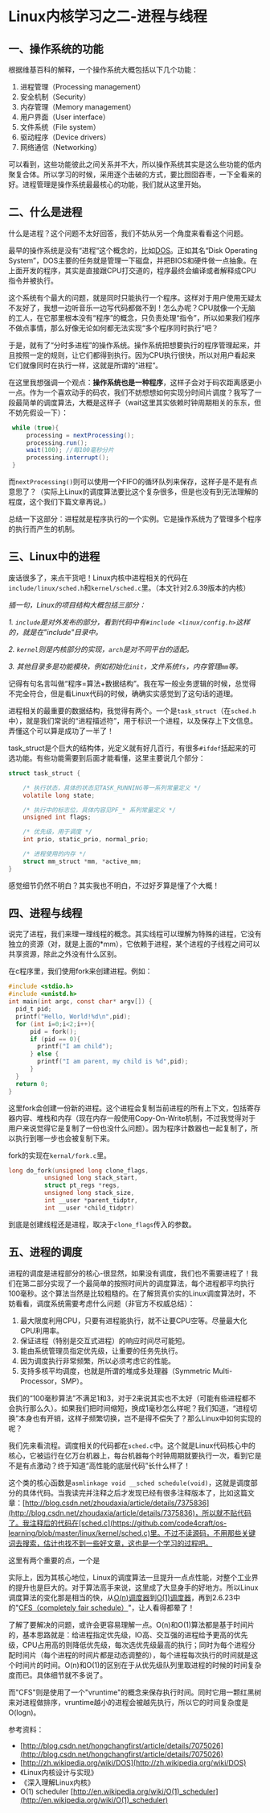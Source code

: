 Linux内核学习之二-进程与线程
=====

## 一、操作系统的功能

根据维基百科的解释，一个操作系统大概包括以下几个功能：

1. 进程管理（Processing management）
2. 安全机制（Security）
3. 内存管理（Memory management）
4. 用户界面（User interface）
5. 文件系统（File system）
6. 驱动程序（Device drivers）
7. 网络通信（Networking）

可以看到，这些功能彼此之间关系并不大，所以操作系统其实是这么些功能的低内聚复合体。所以学习的时候，采用逐个击破的方式，要比囫囵吞枣，一下全看来的好。进程管理是操作系统最最核心的功能，我们就从这里开始。

## 二、什么是进程

什么是进程？这个问题不太好回答，我们不妨从另一个角度来看看这个问题。

最早的操作系统是没有“进程“这个概念的，比如[DOS](http://zh.wikipedia.org/wiki/DOS)。正如其名“Disk Operating System”，DOS主要的任务就是管理一下磁盘，并把BIOS和硬件做一点抽象。在上面开发的程序，其实是直接跟CPU打交道的，程序最终会编译或者解释成CPU指令并被执行。

这个系统有个最大的问题，就是同时只能执行一个程序。这样对于用户使用无疑太不友好了，我想一边听音乐一边写代码都做不到！怎么办呢？CPU就像一个无脑的工人，在它那里根本没有“程序”的概念，只负责处理“指令”，所以如果我们程序不做点事情，那么好像无论如何都无法实现“多个程序同时执行”吧？

于是，就有了“分时多进程”的操作系统。操作系统把想要执行的程序管理起来，并且按照一定的规则，让它们都得到执行。因为CPU执行很快，所以对用户看起来它们就像同时在执行一样，这就是所谓的“进程“。

在这里我想强调一个观点：**操作系统也是一种程序**，这样子会对于码农距离感更小一点。作为一个喜欢动手的码农，我们不妨想想如何实现分时间片调度？我写了一段最简单的调度算法，大概是这样子（wait这里其实依赖时钟周期相关的东东，但不妨先假设一下）：

```java
 while (true){
     processing = nextProcessing();
     processing.run();
     wait(100); //每100毫秒分片
     processing.interrupt();
 }
 ```
 
 而`nextProcessing()`则可以使用一个FIFO的循环队列来保存，这样子是不是有点意思了？（实际上Linux的调度算法要比这个复杂很多，但是也没有到无法理解的程度，这个我们下篇文章再说。）
 
总结一下这部分：进程就是程序执行的一个实例。它是操作系统为了管理多个程序的执行而产生的机制。
 
## 三、Linux中的进程

废话很多了，来点干货吧！Linux内核中进程相关的代码在`include/linux/sched.h`和`kernel/sched.c`里。（本文针对2.6.39版本的内核）

*插一句，Linux的项目结构大概包括三部分：*

*1. `include`是对外发布的部分，看到代码中有`#include <linux/config.h>`这样的，就是在"include"目录中。*

*2. `kernel`则是内核部分的实现，`arch`是对不同平台的适配。*

*3. 其他目录多是功能模块，例如初始化`init`，文件系统`fs`，内存管理`mm`等。*

记得有句名言叫做“程序=算法+数据结构”。我在写一般业务逻辑的时候，总觉得不完全符合，但是看Linux代码的时候，确确实实感觉到了这句话的道理。

进程相关的最重要的数据结构，我觉得有两个。一个是`task_struct`（在`sched.h`中），就是我们常说的“进程描述符”，用于标识一个进程，以及保存上下文信息。弄懂这个可以算是成功了一半了！

task_struct是个巨大的结构体，光定义就有好几百行，有很多`#ifdef`括起来的可选功能。有些功能需要到后面才能看懂，这里主要说几个部分：

```c
struct task_struct {

    /* 执行状态，具体的状态见TASK_RUNNING等一系列常量定义 */
	volatile long state;

	/* 执行中的标志位，具体内容见PF_* 系列常量定义 */
	unsigned int flags;

    /* 优先级，用于调度 */
    int prio, static_prio, normal_prio;

    /* 进程使用的内存 */
    struct mm_struct *mm, *active_mm;
}
```

感觉细节仍然不明白？其实我也不明白，不过好歹算是懂了个大概！

## 四、进程与线程

说完了进程，我们来理一理线程的概念。其实线程可以理解为特殊的进程，它没有独立的资源（对，就是上面的*mm），它依赖于进程，某个进程的子线程之间可以共享资源，除此之外没有什么区别。

在c程序里，我们使用fork来创建进程。例如：

```c
#include <stdio.h>
#include <unistd.h>
int main(int argc, const char* argv[]) {
  pid_t pid;
  printf("Hello, World!%d\n",pid);
  for (int i=0;i<2;i++){
      pid = fork();
      if (pid == 0){
        printf("I am child");
      } else {
        printf("I am parent, my child is %d",pid);
      }
  }
  return 0;
}
```

这里fork会创建一份新的进程。这个进程会复制当前进程的所有上下文，包括寄存器内容、堆栈和内存（现在内存一般使用Copy-On-Write机制，不过我觉得对于用户来说觉得它是复制了一份也没什么问题）。因为程序计数器也一起复制了，所以执行到哪一步也会被复制下来。

fork的实现在`kernal/fork.c`里。

```c
long do_fork(unsigned long clone_flags,
	      unsigned long stack_start,
	      struct pt_regs *regs,
	      unsigned long stack_size,
	      int __user *parent_tidptr,
	      int __user *child_tidptr)
```

到底是创建线程还是进程，取决于`clone_flags`传入的参数。

## 五、进程的调度

进程的调度是进程部分的核心-很显然，如果没有调度，我们也不需要进程了！我们在第二部分实现了一个最简单的按照时间片的调度算法，每个进程都平均执行100毫秒。这个算法当然是比较粗糙的。在了解货真价实的Linux调度算法时，不妨看看，调度系统需要考虑什么问题（非官方不权威总结）：

1. 最大限度利用CPU，只要有进程能执行，就不让要CPU空等。尽量最大化CPU利用率。
2. 保证进程（特别是交互式进程）的响应时间尽可能短。
3. 能由系统管理员指定优先级，让重要的任务先执行。
4. 因为调度执行非常频繁，所以必须考虑它的性能。
5. 支持多核平均调度，也就是所谓的堆成多处理器（Symmetric Multi-Processor，SMP）。

我们的“100毫秒算法”不满足1和3，对于2来说其实也不太好（可能有些进程都不会执行那么久）。如果我们把时间缩短，换成1毫秒怎么样呢？我们知道，“进程切换”本身也有开销，这样子频繁切换，岂不是得不偿失了？那么Linux中如何实现的呢？

我们先来看流程。调度相关的代码都在`sched.c`中。这个就是Linux代码核心中的核心，它被运行在亿万台机器上，每台机器每个时钟周期就要执行一次，看到它是不是有点激动？终于知道“高性能的底层代码”长什么样了！

这个类的核心函数是`asmlinkage void __sched schedule(void)`，这就是调度部分的具体代码。当我读完并注释之后才发现已经有很多注释版本了，比如这篇文章：[http://blog.csdn.net/zhoudaxia/article/details/7375836](http://blog.csdn.net/zhoudaxia/article/details/7375836)，所以就不贴代码了。我注释后的代码在[sched.c](https://github.com/code4craft/os-learning/blob/master/linux/kernel/sched.c)里。不过不读源码，不用那些关键词去搜索，估计也找不到一些好文章，这也是一个学习的过程吧。

这里有两个重要的点，一个是

实际上，因为其核心地位，Linux的调度算法一旦提升一点点性能，对整个工业界的提升也是巨大的。对于算法高手来说，这里成了大显身手的好地方。所以Linux调度算法的变化那是相当的快，从[O(n)调度器](http://en.wikipedia.org/wiki/O(n)_scheduler)到[O(1)调度器](http://en.wikipedia.org/wiki/O\(1\)_scheduler)，再到2.6.23中的"[CFS（completely fair schedule）](http://zh.wikipedia.org/wiki/%E5%AE%8C%E5%85%A8%E5%85%AC%E5%B9%B3%E6%8E%92%E7%A8%8B%E5%99%A8)"，让人看得都晕了！

了解了要解决的问题，或许会更容易理解一点。O(n)和O(1)算法都是基于时间片的，基本思路就是：给进程指定优先级，IO高、交互强的进程给予更高的优先级，CPU占用高的则降低优先级，每次选优先级最高的执行；同时为每个进程分配时间片（每个进程的时间片都是动态调整的），每个进程每次执行的时间就是这个时间片的时间。O(n)和O(1)的区别在于从优先级队列里取进程的时候的时间复杂度而已。具体细节就不多说了。

而"CFS"则是使用了一个"vruntime"的概念来保存执行时间。同时它用一颗红黑树来对进程做排序，vruntime越小的进程会被越先执行，所以它的时间复杂度是O(logn)。

参考资料：

* [http://blog.csdn.net/hongchangfirst/article/details/7075026](http://blog.csdn.net/hongchangfirst/article/details/7075026)
* [http://zh.wikipedia.org/wiki/DOS](http://zh.wikipedia.org/wiki/DOS)
* 《Linux内核设计与实现》
* 《深入理解Linux内核》
* O(1) scheduler [http://en.wikipedia.org/wiki/O(1)_scheduler](http://en.wikipedia.org/wiki/O(1)_scheduler)